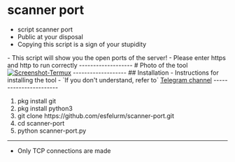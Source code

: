 # scanner port
<ul>
<li> script scanner port </li>
<li> Public at your disposal </li>
<li> Copying this script is a sign of your stupidity </li>
</ul>
- This script will show you the open ports of the server! 
- Please enter https and http to run correctly 
-------------------
# Photo of the tool 
<a href="https://ibb.co/6mKQsxn"><img src="https://i.ibb.co/nbXpkvg/Screenshot-Termux.jpg" alt="Screenshot-Termux" border="0"></a>
-------------------
## Installation 
- Instructions for installing the tool 
- `If you don't understand, refer to` <a href="https://t.me/esfelurm">Telegram channel</a>
-----------------------
<ol>
<li> pkg install git </li>

<li> pkg install python3 </li>

<li> git clone https://github.com/esfelurm/scanner-port.git </li>

<li> cd scanner-port </li>

<li> python scanner-port.py </li>
</ol>

-------------------------

- Only TCP connections are made 
